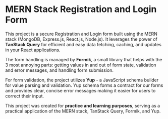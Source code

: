 # MERN Stack Registration and Login Form

This project is a secure Registration and Login form built using the MERN stack (MongoDB, Express.js, React.js, Node.js). It leverages the power of **TanStack Query** for efficient and easy data fetching, caching, and updates in your React applications.

The form handling is managed by **Formik**, a small library that helps with the 3 most annoying parts: getting values in and out of form state, validation and error messages, and handling form submission.

For form validation, the project utilizes **Yup** - a JavaScript schema builder for value parsing and validation. Yup schema forms a contract for our forms and provides clear, concise error messages making it easier for users to correct their input.

This project was created for **practice and learning purposes**, serving as a practical application of the MERN stack, TanStack Query, Formik, and Yup.
